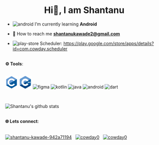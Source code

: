 <h1 align="center">Hi👋, I am Shantanu</h1>

- <img src="https://www.vectorlogo.zone/logos/android/android-icon.svg" alt="android" width="16" height="16"/> I’m currently learning **Android**

- 📨 How to reach me **shantanukawade2@gmail.com**

- <img src="https://www.vectorlogo.zone/logos/google_play/google_play-icon.svg" alt="play-store" width="16" height="16"/> Scheduler: https://play.google.com/store/apps/details?id=com.cowday.scheduler

</br>
<b>⚙️ Tools</b>:

<p align="left">
  </br>
  <img src="https://raw.githubusercontent.com/devicons/devicon/master/icons/c/c-original.svg" alt="c" width="40" height="40"/>
  <img src="https://raw.githubusercontent.com/devicons/devicon/master/icons/cplusplus/cplusplus-original.svg" alt="cplusplus" width="40" height="40"/>
  <img src="https://www.vectorlogo.zone/logos/figma/figma-icon.svg" alt="figma" width="40" height="40"/>
  <img src="https://www.vectorlogo.zone/logos/kotlinlang/kotlinlang-icon.svg" alt="kotlin" width="40" height="40"/>
  <img src="https://www.vectorlogo.zone/logos/java/java-icon.svg" alt="java" width="40" height="40"/>
  <img src="https://www.vectorlogo.zone/logos/android/android-icon.svg" alt="android" width="40" height="40"/>
  <img src="https://www.vectorlogo.zone/logos/dartlang/dartlang-icon.svg" alt="dart" width="40" height="40"/>
</p>
</br>

![Shantanu's github stats](https://github-readme-stats.vercel.app/api?username=shantanu1k&show_icons=true&locale=en&count_private=true&hide=stars)

</br>
<b>🌐 Lets connect</b>:

<p align="left">
  </br>
  <a href="https://www.linkedin.com/in/shantanu-kawade-942a71194" target="blank"><img align="center" src="https://raw.githubusercontent.com/rahuldkjain/github-profile-readme-generator/master/src/images/icons/Social/linked-in-alt.svg" alt="shantanu-kawade-942a71194" height="30" width="40" /></a>
    &nbsp;
  <a href="https://twitter.com/cowDay0" target="blank"><img align="center" src="https://www.vectorlogo.zone/logos/twitter/twitter-official.svg" alt="cowday0" height="30" width="40" /></a> &nbsp;
  <a href="https://medium.com/@cowday" target="blank"><img align="center" src="https://www.vectorlogo.zone/logos/medium/medium-tile.svg" alt="cowday0" height="30" width="40" /></a>

</p>


